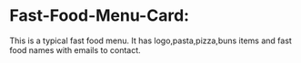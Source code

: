 # Fast-Food-Menu-Card:
This is a typical fast food menu. It has logo,pasta,pizza,buns items and fast food names with emails to contact.
